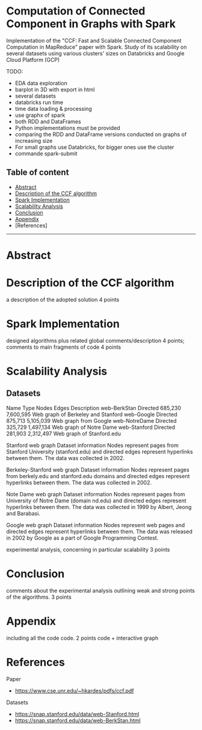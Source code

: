 # Computation of Connected Component in Graphs with Spark  

Implementation of the "CCF: Fast and Scalable Connected Component Computation in MapReduce" paper with Spark. Study of its scalability on several datasets using various clusters' sizes on Databricks and Google Cloud Platform (GCP)

TODO:
- EDA data exploration
- barplot in 3D with export in html
- several datasets
- databricks run time
- time data loading & processing
- use graphx of spark
-  both RDD and DataFrames
- Python implementations must be provided
- comparing the RDD and DataFrame versions conducted on graphs of increasing size
- For small graphs use Databricks, for bigger ones use the cluster
- commande spark-submit

## Table of content
- [Abstract]()
- [Description of the CCF algorithm]()
- [Spark Implementation]()
- [Scalability Analysis]()
- [Conclusion]()
- [Appendix]()
- [References]

--- 
# Abstract

# Description of the CCF algorithm
a description of the adopted solution 4 points

# Spark Implementation
designed algorithms plus related global comments/description 4 points; comments to main fragments of code 4 points


# Scalability Analysis

## Datasets

Name	Type	Nodes	Edges	Description
web-BerkStan	Directed	685,230	7,600,595	Web graph of Berkeley and Stanford
web-Google	Directed	875,713	5,105,039	Web graph from Google
web-NotreDame	Directed	325,729	1,497,134	Web graph of Notre Dame
web-Stanford	Directed	281,903	2,312,497	Web graph of Stanford.edu

Stanford web graph
Dataset information
Nodes represent pages from Stanford University (stanford.edu) and directed edges represent hyperlinks between them. The data was collected in 2002.

Berkeley-Stanford web graph
Dataset information
Nodes represent pages from berkely.edu and stanford.edu domains and directed edges represent hyperlinks between them. The data was collected in 2002.

Note Dame web graph
Dataset information
Nodes represent pages from University of Notre Dame (domain nd.edu) and directed edges represent hyperlinks between them. The data was collected in 1999 by Albert, Jeong and Barabasi.

Google web graph
Dataset information
Nodes represent web pages and directed edges represent hyperlinks between them. The data was released in 2002 by Google as a part of Google Programming Contest.

experimental analysis, concerning in particular scalability 3 points

# Conclusion
comments about the experimental analysis outlining weak and strong points of the algorithms. 3 points

# Appendix
including all the code code. 2 points
code + interactive graph

# References
Paper
- https://www.cse.unr.edu/~hkardes/pdfs/ccf.pdf

Datasets
- https://snap.stanford.edu/data/web-Stanford.html
- https://snap.stanford.edu/data/web-BerkStan.html
